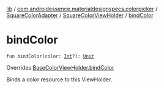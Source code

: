 [lib](../../../index.md) / [com.androidessence.materialdesignspecs.colorpicker](../../index.md) / [SquareColorAdapter](../index.md) / [SquareColorViewHolder](index.md) / [bindColor](./bind-color.md)

# bindColor

`fun bindColor(color: `[`Int`](https://kotlinlang.org/api/latest/jvm/stdlib/kotlin/-int/index.html)`?): `[`Unit`](https://kotlinlang.org/api/latest/jvm/stdlib/kotlin/-unit/index.html)

Overrides [BaseColorViewHolder.bindColor](../../-base-color-adapter/-base-color-view-holder/bind-color.md)

Binds a color resource to this ViewHolder.

